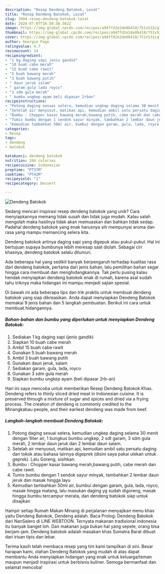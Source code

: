 ```yaml
---
description: "Resep Dendeng Batokok, Lezat"
title: "Resep Dendeng Batokok, Lezat"
slug: 3994-resep-dendeng-batokok-lezat
date: 2020-07-07T16:58:58.562Z
image: https://img-global.cpcdn.com/recipes/a94ffd2e2de0b418/751x532cq70/dendeng-batokok-foto-resep-utama.jpg
thumbnail: https://img-global.cpcdn.com/recipes/a94ffd2e2de0b418/751x532cq70/dendeng-batokok-foto-resep-utama.jpg
cover: https://img-global.cpcdn.com/recipes/a94ffd2e2de0b418/751x532cq70/dendeng-batokok-foto-resep-utama.jpg
author: Georgie Page
ratingvalue: 4.7
reviewcount: 14
recipeingredient:
- "1 kg daging sapi jenis gandik"
- "10 buah cabe merah"
- "15 buah cabe rawit"
- "5 buah bawang merah"
- "3 buah bawang putih"
- " daun jeruk salam"
- " garam gula lada royco"
- "3 sdm gula merah"
- " bumbu ungkep ayam beli dipasar 2rban"
recipeinstructions:
- "Potong daging sesuai selera, kemudian ungkep daging selama 30 menit dengan 1liter air, 1 bungkus bumbu ungkep, 2 sdt garam, 3 sdm gula merah, 2 lembar daun jaruk dan 2 lembar daun salam."
- "Setelah air menyusut, matikan api, kemudian ambil satu persatu daging dan tokok atau bahasa lainnya digeprek (disini saya pakai ulekan untuk geprek). Lalu Goreng, sisihkan."
- "Bumbu : Chopper kasar bawang merah,bawang putih, cabe merah dan cabe rawit."
- "Tumis bumbu dengan 1 sendok sayur minyak, tambahkan 2 lembar daun jeruk dan masak hingga layu"
- "Kemudian tambahkan 50ml air, bumbui dengan garam, gula, lada, royco, masak hingga matang, lalu masukan daging yg sudah digoreng, masak hingga bumbu tercampur merata, dan dendeng batokok siap untuk disajikan"
categories:
- Resep
tags:
- dendeng
- batokok

katakunci: dendeng batokok 
nutrition: 204 calories
recipecuisine: Indonesian
preptime: "PT37M"
cooktime: "PT42M"
recipeyield: "1"
recipecategory: Dessert

---
```



![Dendeng Batokok](https://img-global.cpcdn.com/recipes/a94ffd2e2de0b418/751x532cq70/dendeng-batokok-foto-resep-utama.jpg)

Sedang mencari inspirasi resep dendeng batokok yang unik? Cara menyiapkannya memang tidak susah dan tidak juga mudah. Kalau salah mengolah maka hasilnya tidak akan memuaskan dan bahkan tidak sedap. Padahal dendeng batokok yang enak harusnya sih mempunyai aroma dan rasa yang mampu memancing selera kita.

Dendeng batokok artinya daging sapi yang digepuk atau pukul-pukul. Hal ini bertujuan supaya bumbunya lebih meresap saat diolah. Sebagai ciri khasnya, dendeng batokok selalu dilumuri.

Ada beberapa hal yang sedikit banyak berpengaruh terhadap kualitas rasa dari dendeng batokok, pertama dari jenis bahan, lalu pemilihan bahan segar hingga cara membuat dan menghidangkannya. Tak perlu pusing kalau hendak menyiapkan dendeng batokok enak di rumah, karena asal sudah tahu triknya maka hidangan ini mampu menjadi sajian spesial.


Di bawah ini ada beberapa tips dan trik praktis untuk membuat dendeng batokok yang siap dikreasikan. Anda dapat menyiapkan Dendeng Batokok memakai 9 jenis bahan dan 5 langkah pembuatan. Berikut ini cara untuk membuat hidangannya.

<!--inarticleads1-->

##### Bahan-bahan dan bumbu yang diperlukan untuk menyiapkan Dendeng Batokok:

1. Sediakan 1 kg daging sapi (jenis gandik)
1. Siapkan 10 buah cabe merah
1. Ambil 15 buah cabe rawit
1. Gunakan 5 buah bawang merah
1. Ambil 3 buah bawang putih
1. Gunakan  daun jeruk, salam
1. Sediakan  garam, gula, lada, royco
1. Gunakan 3 sdm gula merah
1. Siapkan  bumbu ungkep ayam (beli dipasar 2rb-an)


Hari ini saya mencoba untuk memberikan Resep Dendeng Batokok Khas. Dendeng refers to thinly sliced dried meat in Indonesian cuisine. It is preserved through a mixture of sugar and spices and dried via a frying process. The creation of dendeng is commonly credited to the Minangkabau people, and their earliest dendeng was made from beef. 

<!--inarticleads2-->

##### Langkah-langkah membuat Dendeng Batokok:

1. Potong daging sesuai selera, kemudian ungkep daging selama 30 menit dengan 1liter air, 1 bungkus bumbu ungkep, 2 sdt garam, 3 sdm gula merah, 2 lembar daun jaruk dan 2 lembar daun salam.
1. Setelah air menyusut, matikan api, kemudian ambil satu persatu daging dan tokok atau bahasa lainnya digeprek (disini saya pakai ulekan untuk geprek). Lalu Goreng, sisihkan.
1. Bumbu : Chopper kasar bawang merah,bawang putih, cabe merah dan cabe rawit.
1. Tumis bumbu dengan 1 sendok sayur minyak, tambahkan 2 lembar daun jeruk dan masak hingga layu
1. Kemudian tambahkan 50ml air, bumbui dengan garam, gula, lada, royco, masak hingga matang, lalu masukan daging yg sudah digoreng, masak hingga bumbu tercampur merata, dan dendeng batokok siap untuk disajikan


Hampir setiap Rumah Makan Minang di perjalanan menyajikan menu khas yaitu Dendeng Batokok, Dendeng adalah. Baca Prolog: Dendeng Batokok dari NanSalero di LINE WEBTOON. Ternyata makanan tradisional indonesia itu banyak banget loh. Dan makanan juga bukan hal yang sepele, orang bisa berjam-jam. Dendeng batokok adalah masakan khas Sumatra Barat dibuat dari irisan tipis dan lebar. 

Terima kasih telah membaca resep yang tim kami tampilkan di sini. Besar harapan kami, olahan Dendeng Batokok yang mudah di atas dapat membantu Anda menyiapkan hidangan yang enak untuk keluarga/teman maupun menjadi inspirasi untuk berbisnis kuliner. Semoga bermanfaat dan selamat mencoba!
